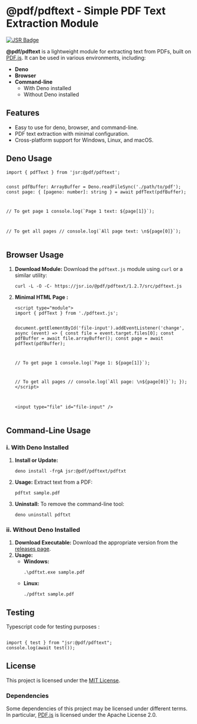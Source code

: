 <h1>@pdf/pdftext - Simple PDF Text Extraction Module</h1>

<a href="https://jsr.io/@pdf/pdftext">
<img src="https://jsr.io/badges/@pdf/pdftext" alt="JSR Badge" />
</a>

<p><strong>@pdf/pdftext</strong> is a lightweight module for 
extracting text from PDFs, built on 
<a href="https://mozilla.github.io/pdf.js/">PDF.js</a>. It can be used in
various environments, including:</p>

<ul>
<li><strong>Deno</strong></li>
<li><strong>Browser</strong></li>
<li><strong>Command-line</strong>
<ul>
<li>With Deno installed</li>
<li>Without Deno installed</li>
</ul>
</li>
</ul>

<h2>Features</h2>
<ul>
<li>Easy to use for deno, browser, and command-line.</li>
<li>PDF text extraction with minimal configuration.</li>
<li>Cross-platform support for Windows, Linux, and macOS.</li>
</ul>

<h2>Deno Usage</h2>
<pre><code>import { pdfText } from 'jsr:@pdf/pdftext';

const pdfBuffer: ArrayBuffer = Deno.readFileSync('./path/to/pdf');
const page: { [pageno: number]: string } = await pdfText(pdfBuffer);

// To get page 1
console.log(\`Page 1 text: ${page[1]}\`);

// To get all pages
// console.log(\`All page text: \n${page[0]}\`);
</code></pre>

<h2>Browser Usage</h2>
<ol>
<li><strong>Download Module:</strong> Download the <code>pdftext.js</code> module using 
<code>curl</code> or a similar utility:
<pre><code>curl -L -O -C- https://jsr.io/@pdf/pdftext/1.2.7/src/pdftext.js</code></pre>
</li>
<li><strong>Minimal HTML Page :</strong>
<pre><code>&lt;script type="module"&gt;
import { pdfText } from './pdftext.js';

document.getElementById('file-input').addEventListener('change', async (event) =&gt; {
const file = event.target.files[0];
const pdfBuffer = await file.arrayBuffer();
const page = await pdfText(pdfBuffer);

// To get page 1
console.log(\`Page 1: ${page[1]}\`);

// To get all pages
// console.log(\`All page: \n${page[0]}\`);
});
&lt;/script&gt;

&lt;input type="file" id="file-input" /&gt;
</code></pre>
</li>
</ol>


<h2>Command-Line Usage</h2>

<h3>i. With Deno Installed</h3>
<ol>
<li><strong>Install or Update:</strong>
<pre><code>deno install -frgA jsr:@pdf/pdftext/pdftxt</code></pre>
</li>
<li><strong>Usage:</strong> Extract text from a PDF:
<pre><code>pdftxt sample.pdf</code></pre>
</li>
<li><strong>Uninstall:</strong> To remove the command-line tool:
<pre><code>deno uninstall pdftxt</code></pre>
</li>
</ol>

<h3>ii. Without Deno Installed</h3>
<ol>
<li><strong>Download Executable:</strong> Download the appropriate version from the 
<a href="https://github.com/tinyCodes1/pdftext/releases">releases page</a>.
</li>
<li><strong>Usage:</strong>
<ul>
<li><strong>Windows:</strong>
<pre><code>.\pdftxt.exe sample.pdf</code></pre>
</li>
<li><strong>Linux:</strong>
<pre><code>./pdftxt sample.pdf</code></pre>
</li>
</ul>
</li>
</ol>

<h2>Testing</h2>
<p>Typescript code for testing purposes :</p>
<pre><code>
import { test } from "jsr:@pdf/pdftext";
console.log(await test());
</code></pre>

<h2>License</h2>
<p>This project is licensed under the <a href="./LICENSE/LICENSE.txt">MIT License</a>.</p>

<h3>Dependencies</h3>
<p>
Some dependencies of this project may be licensed under different terms. In particular, 
<a href="https://mozilla.github.io/pdf.js/">PDF.js</a> is licensed under the Apache License 2.0.
</p>
